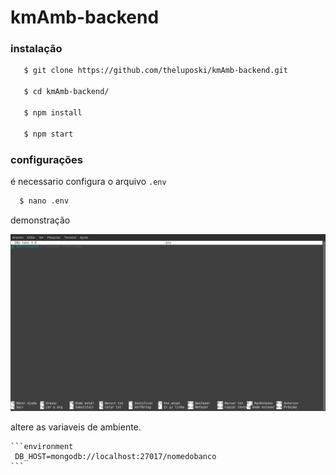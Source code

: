 # kmAmb-backend

### instalação

```bash
   $ git clone https://github.com/theluposki/kmAmb-backend.git

   $ cd kmAmb-backend/

   $ npm install

   $ npm start
```
### configurações

  é necessario configura o arquivo ```.env```

  ```bash 
    $ nano .env
  ```

  demonstração

  ![.env](readme-files/imgEnv.png)

  altere as variaveis de ambiente.

    ```environment
     DB_HOST=mongodb://localhost:27017/nomedobanco
    ```